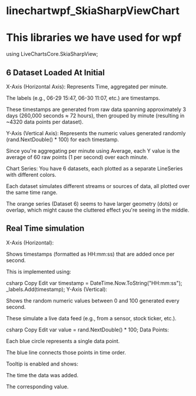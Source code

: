 # linechartwpf_SkiaSharpViewChart

# This libraries we have used for wpf 
using LiveChartsCore.SkiaSharpView;

6 Dataset Loaded At Initial
----------------------

X-Axis (Horizontal Axis):
Represents Time, aggregated per minute.

The labels (e.g., 06-29 15:47, 06-30 11:07, etc.) are timestamps.

These timestamps are generated from raw data spanning approximately 3 days (260,000 seconds ≈ 72 hours), then grouped by minute (resulting in ~4320 data points per dataset).

Y-Axis (Vertical Axis):
Represents the numeric values generated randomly (rand.NextDouble() * 100) for each timestamp.

Since you're aggregating per minute using Average, each Y value is the average of 60 raw points (1 per second) over each minute.

Chart Series:
You have 6 datasets, each plotted as a separate LineSeries<double> with different colors.

Each dataset simulates different streams or sources of data, all plotted over the same time range.

The orange series (Dataset 6) seems to have larger geometry (dots) or overlap, which might cause the cluttered effect you're seeing in the middle.



Real Time simulation
----------------------
X-Axis (Horizontal):

Shows timestamps (formatted as HH:mm:ss) that are added once per second.

This is implemented using:

csharp
Copy
Edit
var timestamp = DateTime.Now.ToString("HH:mm:ss");
_labels.Add(timestamp);
Y-Axis (Vertical):

Shows the random numeric values between 0 and 100 generated every second.

These simulate a live data feed (e.g., from a sensor, stock ticker, etc.).

csharp
Copy
Edit
var value = rand.NextDouble() * 100;
Data Points:

Each blue circle represents a single data point.

The blue line connects those points in time order.

Tooltip is enabled and shows:

The time the data was added.

The corresponding value.
